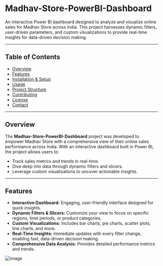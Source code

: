 # Madhav-Store-PowerBI-Dashboard


An interactive Power BI dashboard designed to analyze and visualize online sales for Madhav Store across India. This project harnesses dynamic filters, user-driven parameters, and custom visualizations to provide real-time insights for data-driven decision making.

---

## Table of Contents

- [Overview](#overview)
- [Features](#features)
- [Installation & Setup](#installation--setup)
- [Usage](#usage)
- [Project Structure](#project-structure)
- [Contributing](#contributing)
- [License](#license)
- [Contact](#contact)

---

## Overview

The **Madhav-Store-PowerBI-Dashboard** project was developed to empower Madhav Store with a comprehensive view of their online sales performance across India. With an interactive dashboard built in Power BI, the project allows users to:

- Track sales metrics and trends in real-time.
- Dive deep into data through dynamic filters and slicers.
- Leverage custom visualizations to uncover actionable insights.

---

## Features

- **Interactive Dashboard:** Engaging, user-friendly interface designed for quick insights.
- **Dynamic Filters & Slicers:** Customize your view to focus on specific regions, time periods, or product categories.
- **Custom Visualizations:** Includes bar charts, pie charts, scatter plots, line charts, and more.
- **Real-Time Insights:** Immediate updates with every filter change, enabling fast, data-driven decision making.
- **Comprehensive Data Analysis:** Provides detailed performance metrics and trends.


![image](https://github.com/user-attachments/assets/316a959a-62e8-4973-b332-2233fb45da80)
